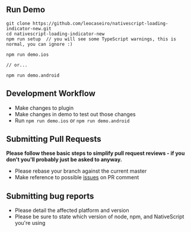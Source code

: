 ## Run Demo

```
git clone https://github.com/leocaseiro/nativescript-loading-indicator-new.git
cd nativescript-loading-indicator-new
npm run setup  // you will see some TypeScript warnings, this is normal, you can ignore :)

npm run demo.ios

// or...

npm run demo.android
```

## Development Workflow

* Make changes to plugin
* Make changes in demo to test out those changes
* Run `npm run demo.ios` or `npm run demo.android`

## Submitting Pull Requests

**Please follow these basic steps to simplify pull request reviews - if you don't you'll probably just be asked to anyway.**

* Please rebase your branch against the current master
* Make reference to possible [issues](https://github.com/leocaseiro/nativescript-loading-indicator-new/issues) on PR comment

## Submitting bug reports

* Please detail the affected platform and version
* Please be sure to state which version of node, npm, and NativeScript you're using
